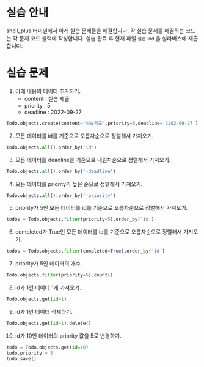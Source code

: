 # 실습 안내

shell_plus 터미널에서 아래 실습 문제들을 해결합니다.
각 실습 문제를 해결하는 코드는 각 문제 코드 블럭에 작성합니다.
실습 완료 후 현재 파일 `실습.md` 을 실라버스에 제출합니다.

# 실습 문제

1. 아래 내용의 데이터 추가하기.
   - content : 실습 제출
   - priority : 5
   - deadline : 2022-09-27

```py
Todo.objects.create(content='실습제출',priority=5,deadline='2202-09-27')
```

2. 모든 데이터를 id를 기준으로 오름차순으로 정렬해서 가져오기.

```py
Todo.objects.all().order_by('id')
```

3. 모든 데이터를 deadline을 기준으로 내림차순으로 정렬해서 가져오기.

```py
Todo.objects.all().order_by('-deadline')
```

4. 모든 데이터를 priority가 높은 순으로 정렬해서 가져오기.

```py
Todo.objects.all().order_by('-priority')
```

5. priority가 5인 모든 데이터를 id를 기준으로 오름차순으로 정렬해서 가져오기.

```py
todos = Todo.objects.filter(priority=5).order_by('id')
```

6. completed가 True인 모든 데이터를 id를 기준으로 오름차순으로 정렬해서 가져오기.

```py
todos = Todo.objects.filter(completed=True).order_by('id')
```

7. priority가 5인 데이터의 개수

```py
Todo.objects.filter(priority=5).count()
```

8. id가 1인 데이터 1개 가져오기.

```py
Todo.objects.get(id=1)
```

9. id가 1인 데이터 삭제하기.

```py
Todo.objects.get(id=1).delete()
```

10. id가 10인 데이터의 priority 값을 5로 변경하기.

```py
todo = Todo.objects.get(id=10)
todo.priority = 5
todo.save()
```
